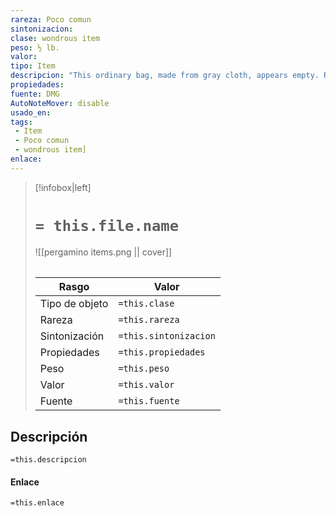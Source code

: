 ```yaml
---
rareza: Poco comun
sintonizacion: 
clase: wondrous item
peso: ½ lb.
valor: 
tipo: Item
descripcion: "This ordinary bag, made from gray cloth, appears empty. Reaching inside the bag, however, reveals the presence of a small, fuzzy object.You can use an action to pull the fuzzy object from the bag and throw it up to 20 feet. When the object lands, it transforms into a creature you determine by rolling a d8 and consulting the table. The creature vanishes at the next dawn or when it is reduced to 0 hit points.The creature is friendly to you and your companions, and it acts on your turn. You can use a bonus action to command how the creature moves and what action it takes on its next turn, or to give it general orders, such as to attack your enemies. In the absence of such orders, the creature acts in a fashion appropriate to its nature.Once three fuzzy objects have been pulled from the bag, the bag can&#x27;t be used again until the next dawn.d8Creature1Weasel2Giant rat3Badger4Boar5Panther6Giant badger7Dire wolf8Giant elk"
propiedades: 
fuente: DMG
AutoNoteMover: disable
usado_en:  
tags: 
 - Item
 - Poco comun
 - wondrous item]
enlace: 
---
```


> [!infobox|left]
>  # `= this.file.name`
> ![[pergamino items.png || cover]]
> ######   
> |Rasgo | Valor |
> | --- | --- |
> | Tipo de objeto| `=this.clase`|
>  | Rareza| `=this.rareza`|
> | Sintonización | `=this.sintonizacion` |
> | Propiedades | `=this.propiedades` |
>  | Peso | `=this.peso` |
> | Valor | `=this.valor` |
> | Fuente | `=this.fuente` |


## Descripción
`=this.descripcion`

#### Enlace
`=this.enlace`